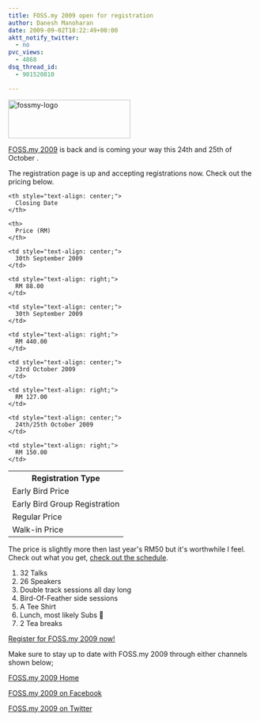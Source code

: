 ```yaml
---
title: FOSS.my 2009 open for registration
author: Danesh Manoharan
date: 2009-09-02T18:22:49+00:00
aktt_notify_twitter:
  - no
pvc_views:
  - 4868
dsq_thread_id:
  - 901520810

---
```

[][1][<img loading="lazy" class="alignnone size-full wp-image-1748" title="fossmy-logo" src="/wp-content/uploads/2009/09/fossmy-logo.png" alt="fossmy-logo" width="247" height="78" />][2]

[FOSS.my 2009][1] is back and is coming your way this 24th and 25th of October .

The registration page is up and accepting registrations now. Check out the pricing below.

<table border="0" width="400">
  <tr>
    <th style="text-align: center;">
      Registration Type
    </th>
    
    <th style="text-align: center;">
      Closing Date
    </th>
    
    <th>
      Price (RM)
    </th>
  </tr>
  
  <tr>
    <td>
      Early Bird Price
    </td>
    
    <td style="text-align: center;">
      30th September 2009
    </td>
    
    <td style="text-align: right;">
      RM 88.00
    </td>
  </tr>
  
  <tr>
    <td>
      Early Bird Group Registration
    </td>
    
    <td style="text-align: center;">
      30th September 2009
    </td>
    
    <td style="text-align: right;">
      RM 440.00
    </td>
  </tr>
  
  <tr>
    <td>
      Regular Price
    </td>
    
    <td style="text-align: center;">
      23rd October 2009
    </td>
    
    <td style="text-align: right;">
      RM 127.00
    </td>
  </tr>
  
  <tr>
    <td>
      Walk-in Price
    </td>
    
    <td style="text-align: center;">
      24th/25th October 2009
    </td>
    
    <td style="text-align: right;">
      RM 150.00
    </td>
  </tr>
</table>

The price is slightly more then last year's RM50 but it's worthwhile I feel. Check out what you get, [check out the schedule][3].

  1. 32 Talks
  2. 26 Speakers
  3. Double track sessions all day long
  4. Bird-Of-Feather side sessions
  5. A Tee Shirt
  6. Lunch, most likely Subs 🙂
  7. 2 Tea breaks

[Register for FOSS.my 2009 now!][4]

Make sure to stay up to date with FOSS.my 2009 through either channels shown below;

[FOSS.my 2009 Home][5]

[FOSS.my 2009 on Facebook][6]

[FOSS.my 2009 on Twitter][7]

 [1]: http://foss.my/2009/
 [2]: /wp-content/uploads/2009/09/fossmy-logo.png
 [3]: http://foss.my/2009/schedule/
 [4]: http://foss.my/2009/registration-overview/
 [5]: http://foss.my
 [6]: http://www.facebook.com/event.php?eid=215387395787
 [7]: http://twitter.com/fossmy